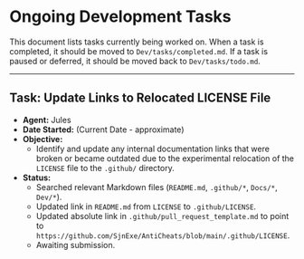 # Ongoing Development Tasks

This document lists tasks currently being worked on. When a task is completed, it should be moved to `Dev/tasks/completed.md`. If a task is paused or deferred, it should be moved back to `Dev/tasks/todo.md`.

---

## Task: Update Links to Relocated LICENSE File
- **Agent:** Jules
- **Date Started:** (Current Date - approximate)
- **Objective:**
    - Identify and update any internal documentation links that were broken or became outdated due to the experimental relocation of the `LICENSE` file to the `.github/` directory.
- **Status:**
    - Searched relevant Markdown files (`README.md`, `.github/*`, `Docs/*`, `Dev/*`).
    - Updated link in `README.md` from `LICENSE` to `.github/LICENSE`.
    - Updated absolute link in `.github/pull_request_template.md` to point to `https://github.com/SjnExe/AntiCheats/blob/main/.github/LICENSE`.
    - Awaiting submission.
